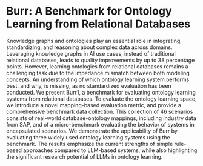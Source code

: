 # Burr: A Benchmark for Ontology Learning from Relational Databases
Knowledge graphs and ontologies play an essential role in integrating, standardizing, and reasoning about complex data across domains. Leveraging knowledge graphs in AI use cases, instead of traditional relational databases, leads to quality improvements by up to 38 percentage points. However, learning ontologies from relational databases remains a challenging task due to the impedance mismatch between both modeling concepts. An understanding of which ontology learning system performs best, and why, is missing, as no standardized evaluation has been conducted.
We present Burr1, a benchmark for evaluating ontology learning systems from relational databases. To evaluate the ontology learning space, we introduce a novel mapping-based evaluation metric, and provide a comprehensive benchmark data collection. This collection of 46 scenarios consists of real-world database-ontology mappings, including industry data from SAP, and of a micro-benchmark evaluating the behavior of systems in encapsulated scenarios. We demonstrate the applicability of Burr by evaluating three widely used ontology learning systems using the benchmark. The results emphasize the current strengths of simple rule-based approaches compared to LLM-based systems, while also highlighting the significant research potential of LLMs in ontology learning.
